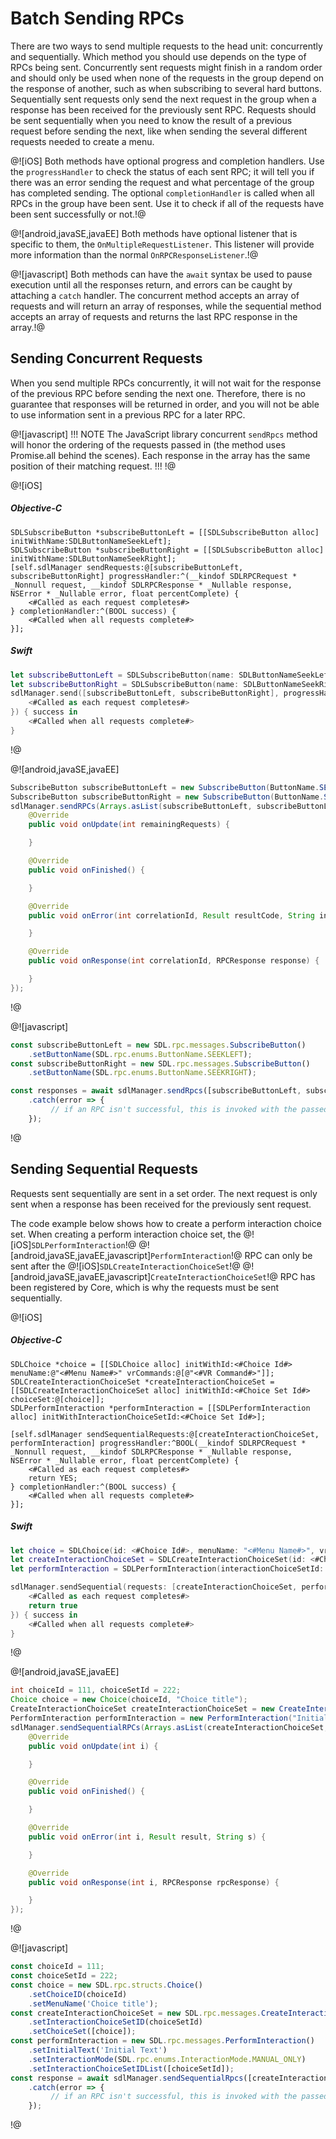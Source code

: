 # Batch Sending RPCs
There are two ways to send multiple requests to the head unit: concurrently and sequentially. Which method you should use depends on the type of RPCs being sent. Concurrently sent requests might finish in a random order and should only be used when none of the requests in the group depend on the response of another, such as when subscribing to several hard buttons. Sequentially sent requests only send the next request in the group when a response has been received for the previously sent RPC. Requests should be sent sequentially when you need to know the result of a previous request before sending the next, like when sending the several different requests needed to create a menu.

@![iOS]
Both methods have optional progress and completion handlers. Use the `progressHandler` to check the status of each sent RPC; it will tell you if there was an error sending the request and what percentage of the group has completed sending. The optional `completionHandler` is called when all RPCs in the group have been sent. Use it to check if all of the requests have been sent successfully or not.!@

@![android,javaSE,javaEE]
Both methods have optional listener that is specific to them, the `OnMultipleRequestListener`. This listener will provide more information than the normal `OnRPCResponseListener`.!@

@![javascript]
Both methods can have the `await` syntax be used to pause execution until all the responses return, and errors can be caught by attaching a `catch` handler. The concurrent method accepts an array of requests and will return an array of responses, while the sequential method accepts an array of requests and returns the last RPC response in the array.!@

## Sending Concurrent Requests
When you send multiple RPCs concurrently, it will not wait for the response of the previous RPC before sending the next one. Therefore, there is no guarantee that responses will be returned in order, and you will not be able to use information sent in a previous RPC for a later RPC.

@![javascript]
!!! NOTE
The JavaScript library concurrent `sendRpcs` method will honor the ordering of the requests passed in (the method uses Promise.all behind the scenes). Each response in the array has the same position of their matching request.
!!!
!@

@![iOS]
##### Objective-C
```objc
SDLSubscribeButton *subscribeButtonLeft = [[SDLSubscribeButton alloc] initWithName:SDLButtonNameSeekLeft];
SDLSubscribeButton *subscribeButtonRight = [[SDLSubscribeButton alloc] initWithName:SDLButtonNameSeekRight];
[self.sdlManager sendRequests:@[subscribeButtonLeft, subscribeButtonRight] progressHandler:^(__kindof SDLRPCRequest * _Nonnull request, __kindof SDLRPCResponse * _Nullable response, NSError * _Nullable error, float percentComplete) {
    <#Called as each request completes#>
} completionHandler:^(BOOL success) {
    <#Called when all requests complete#>
}];
```

##### Swift
```swift
let subscribeButtonLeft = SDLSubscribeButton(name: SDLButtonNameSeekLeft)
let subscribeButtonRight = SDLSubscribeButton(name: SDLButtonNameSeekRight)
sdlManager.send([subscribeButtonLeft, subscribeButtonRight], progressHandler: { (request, response, error, percentComplete) in
    <#Called as each request completes#>
}) { success in
    <#Called when all requests complete#>
}
```
!@

@![android,javaSE,javaEE]
```java
SubscribeButton subscribeButtonLeft = new SubscribeButton(ButtonName.SEEKLEFT);
SubscribeButton subscribeButtonRight = new SubscribeButton(ButtonName.SEEKRIGHT);
sdlManager.sendRPCs(Arrays.asList(subscribeButtonLeft, subscribeButtonLeft), new OnMultipleRequestListener() {
    @Override
    public void onUpdate(int remainingRequests) {

    }

    @Override
    public void onFinished() {

    }

    @Override
    public void onError(int correlationId, Result resultCode, String info) {

    }

    @Override
    public void onResponse(int correlationId, RPCResponse response) {

    }
});
```
!@

@![javascript]
```js
const subscribeButtonLeft = new SDL.rpc.messages.SubscribeButton()
    .setButtonName(SDL.rpc.enums.ButtonName.SEEKLEFT);
const subscribeButtonRight = new SDL.rpc.messages.SubscribeButton()
    .setButtonName(SDL.rpc.enums.ButtonName.SEEKRIGHT);

const responses = await sdlManager.sendRpcs([subscribeButtonLeft, subscribeButtonRight])
    .catch(error => {
         // if an RPC isn't successful, this is invoked with the passed-in failed RPC
    });
```
!@

## Sending Sequential Requests
Requests sent sequentially are sent in a set order. The next request is only sent when a response has been received for the previously sent request.

The code example below shows how to create a perform interaction choice set. When creating a perform interaction choice set, the @![iOS]`SDLPerformInteraction`!@ @![android,javaSE,javaEE,javascript]`PerformInteraction`!@ RPC can only be sent after the @![iOS]`SDLCreateInteractionChoiceSet`!@ @![android,javaSE,javaEE,javascript]`CreateInteractionChoiceSet`!@ RPC has been registered by Core, which is why the requests must be sent sequentially.

@![iOS]
##### Objective-C
```objc
SDLChoice *choice = [[SDLChoice alloc] initWithId:<#Choice Id#> menuName:@"<#Menu Name#>" vrCommands:@[@"<#VR Command#>"]];
SDLCreateInteractionChoiceSet *createInteractionChoiceSet = [[SDLCreateInteractionChoiceSet alloc] initWithId:<#Choice Set Id#> choiceSet:@[choice]];
SDLPerformInteraction *performInteraction = [[SDLPerformInteraction alloc] initWithInteractionChoiceSetId:<#Choice Set Id#>];

[self.sdlManager sendSequentialRequests:@[createInteractionChoiceSet, performInteraction] progressHandler:^BOOL(__kindof SDLRPCRequest * _Nonnull request, __kindof SDLRPCResponse * _Nullable response, NSError * _Nullable error, float percentComplete) {
    <#Called as each request completes#>
    return YES;
} completionHandler:^(BOOL success) {
    <#Called when all requests complete#>
}];
```

##### Swift
```swift
let choice = SDLChoice(id: <#Choice Id#>, menuName: "<#Menu Name#>", vrCommands: ["<#VR Command#>"])
let createInteractionChoiceSet = SDLCreateInteractionChoiceSet(id: <#Choice Set Id#>, choiceSet: [choice])
let performInteraction = SDLPerformInteraction(interactionChoiceSetId: <#Choice Set Id#>)

sdlManager.sendSequential(requests: [createInteractionChoiceSet, performInteraction], progressHandler: { (request, response, error, percentageCompleted) -> Bool in
    <#Called as each request completes#>
    return true
}) { success in
    <#Called when all requests complete#>
}
```
!@

@![android,javaSE,javaEE]
```java
int choiceId = 111, choiceSetId = 222;
Choice choice = new Choice(choiceId, "Choice title");
CreateInteractionChoiceSet createInteractionChoiceSet = new CreateInteractionChoiceSet(choiceSetId, Collections.singletonList(choice));
PerformInteraction performInteraction = new PerformInteraction("Initial Text", InteractionMode.MANUAL_ONLY, Collections.singletonList(choiceSetId));
sdlManager.sendSequentialRPCs(Arrays.asList(createInteractionChoiceSet, performInteraction), new OnMultipleRequestListener() {
    @Override
    public void onUpdate(int i) {

    }

    @Override
    public void onFinished() {

    }

    @Override
    public void onError(int i, Result result, String s) {

    }

    @Override
    public void onResponse(int i, RPCResponse rpcResponse) {

    }
});
```
!@

@![javascript]
```js
const choiceId = 111;
const choiceSetId = 222;
const choice = new SDL.rpc.structs.Choice()
    .setChoiceID(choiceId)
    .setMenuName('Choice title');
const createInteractionChoiceSet = new SDL.rpc.messages.CreateInteractionChoiceSet()
    .setInteractionChoiceSetID(choiceSetId)
    .setChoiceSet([choice]);
const performInteraction = new SDL.rpc.messages.PerformInteraction()
    .setInitialText('Initial Text')
    .setInteractionMode(SDL.rpc.enums.InteractionMode.MANUAL_ONLY)
    .setInteractionChoiceSetIDList([choiceSetId]);
const response = await sdlManager.sendSequentialRpcs([createInteractionChoiceSet, performInteraction])
    .catch(error => {
         // if an RPC isn't successful, this is invoked with the passed-in failed RPC
    });
```
!@
